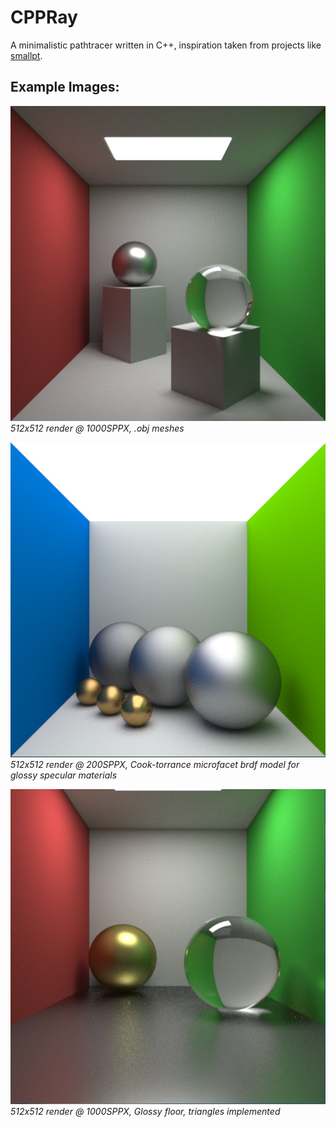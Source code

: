 CPPRay
======

A minimalistic pathtracer written in C++, inspiration taken from projects like [smallpt](http://kevinbeason.com/smallpt/).

Example Images:
---------------

![512x512 render @ 1000SPPX, .obj meshes](images/cppray1.png)
_512x512 render @ 1000SPPX, .obj meshes_

![512x512 render @ 200SPPX, Cook-torrance microfacet brdf model for glossy specular materials](images/glossy1.png)
_512x512 render @ 200SPPX, Cook-torrance microfacet brdf model for glossy specular materials_

![512x512 render @ 1000SPPX, Glossy floor, triangles implemented](images/glossy2.png)
_512x512 render @ 1000SPPX, Glossy floor, triangles implemented_
